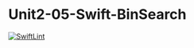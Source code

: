 # Unit2-05-Swift-BinSearch
[![SwiftLint](https://github.com/ICS4U-Programming-MelodyB/Unit2-05-Swift-BinSearch/workflows/SwiftLint/badge.svg)](https://github.com/ICS4U-Programming-MelodyB/Unit2-05-Swift-BinSearch/actions)
